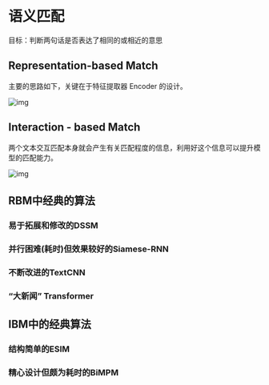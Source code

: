 # 语义匹配

目标：判断两句话是否表达了相同的或相近的意思

## Representation-based Match

主要的思路如下，关键在于特征提取器 Encoder 的设计。

![img](https://pic3.zhimg.com/80/v2-7c98ed5bfbd64731cafeb49a5138cefe_720w.webp)

## Interaction - based Match

两个文本交互匹配本身就会产生有关匹配程度的信息，利用好这个信息可以提升模型的匹配能力。

![img](https://pic4.zhimg.com/80/v2-8ce500852048f695920a2efc6f7a5907_720w.webp)

## RBM中经典的算法

### 易于拓展和修改的DSSM



### 并行困难(耗时)但效果较好的Siamese-RNN



### 不断改进的TextCNN



### “大新闻” Transformer

## IBM中的经典算法

### 结构简单的ESIM



### 精心设计但颇为耗时的BiMPM

